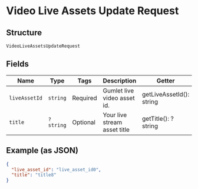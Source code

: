 
# Video Live Assets Update Request

## Structure

`VideoLiveAssetsUpdateRequest`

## Fields

| Name | Type | Tags | Description | Getter | Setter |
|  --- | --- | --- | --- | --- | --- |
| `liveAssetId` | `string` | Required | Gumlet live video asset id. | getLiveAssetId(): string | setLiveAssetId(string liveAssetId): void |
| `title` | `?string` | Optional | Your live stream asset title | getTitle(): ?string | setTitle(?string title): void |

## Example (as JSON)

```json
{
  "live_asset_id": "live_asset_id0",
  "title": "title8"
}
```

